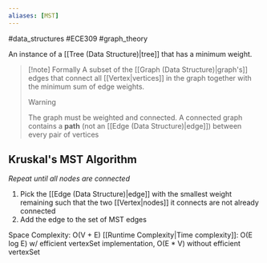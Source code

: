 ```yaml
---
aliases: [MST]
---
```

#data_structures #ECE309 #graph_theory 

An instance of a [[Tree (Data Structure)|tree]] that has a minimum weight.

>[!note] Formally
>A subset of the [[Graph (Data Structure)|graph's]] edges that connect all [[Vertex|vertices]] in the graph together with the minimum sum of edge weights.
>>[!warning]
>>The graph must be weighted and connected. A connected graph contains a **path** (not an [[Edge (Data Structure)|edge]]) between every pair of vertices

## Kruskal's MST Algorithm
*Repeat until all nodes are connected*
1. Pick the [[Edge (Data Structure)|edge]] with the smallest weight remaining such that the two [[Vertex|nodes]] it connects are not already connected
2. Add the edge to the set of MST edges

Space Complexity: O(V + E)
[[Runtime Complexity|Time complexity]]: O(E log E) w/ efficient vertexSet implementation, O(E * V) without efficient vertexSet